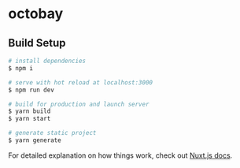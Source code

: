 # octobay

## Build Setup

```bash
# install dependencies
$ npm i

# serve with hot reload at localhost:3000
$ npm run dev

# build for production and launch server
$ yarn build
$ yarn start

# generate static project
$ yarn generate
```

For detailed explanation on how things work, check out [Nuxt.js docs](https://nuxtjs.org).
